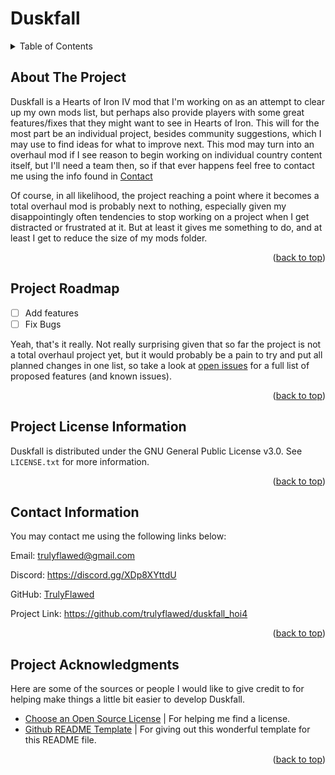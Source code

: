<!-- Title -->
# Duskfall



<!-- Back to top link -->
<a name="readme-top"></a>



<!-- Table of Contents -->
<details>
  <summary>Table of Contents</summary>
  <ol>
    <li><a href="#about-the-project">About The Project</a></li>
    <li><a href="#roadmap">Project Roadmap</a></li>
    <li><a href="#license">Project License</a></li>
    <li><a href="#contact">Contact Information</a></li>
    <li><a href="#acknowledgments">Project Acknowledgments</a></li>
  </ol>
</details>



<!-- About the Project -->
## About The Project

Duskfall is a Hearts of Iron IV mod that I'm working on as an attempt to clear up my own mods list, but perhaps also provide players with some great features/fixes that they might want to see in Hearts of Iron. This will for the most part be an individual project, besides community suggestions, which I may use to find ideas for what to improve next. This mod may turn into an overhaul mod if I see reason to begin working on individual country content itself, but I'll need a team then, so if that ever happens feel free to contact me using the info found in <a href="#contact">Contact</a>

Of course, in all likelihood, the project reaching a point where it becomes a total overhaul mod is probably next to nothing, especially given my disappointingly often tendencies to stop working on a project when I get distracted or frustrated at it. But at least it gives me something to do, and at least I get to reduce the size of my mods folder.

<p align="right">(<a href="#readme-top">back to top</a>)</p>



<!-- Project Roadmap -->
## Project Roadmap

- [ ] Add features
- [ ] Fix Bugs

Yeah, that's it really. Not really surprising given that so far the project is not a total overhaul project yet, but it would probably be a pain to try and put all planned changes in one list, so take a look at [open issues](https://github.com/TrulyFlawed/duskfall_hoi4/issues) for a full list of proposed features (and known issues).

<p align="right">(<a href="#readme-top">back to top</a>)</p>



<!-- Project License Information -->
## Project License Information

Duskfall is distributed under the GNU General Public License v3.0. See `LICENSE.txt` for more information.

<p align="right">(<a href="#readme-top">back to top</a>)</p>



<!-- Contact Information -->
## Contact Information

You may contact me using the following links below:

Email: trulyflawed@gmail.com

Discord: https://discord.gg/XDp8XYttdU

GitHub: [TrulyFlawed](https://github.com/TrulyFlawed)

Project Link: https://github.com/trulyflawed/duskfall_hoi4

<p align="right">(<a href="#readme-top">back to top</a>)</p>



<!-- Project Acknowledgements -->
## Project Acknowledgments

Here are some of the sources or people I would like to give credit to for helping make things a little bit easier to develop Duskfall.

* [Choose an Open Source License](https://choosealicense.com) | For helping me find a license.
* [Github README Template](https://github.com/othneildrew/Best-README-Template) | For giving out this wonderful template for this README file.

<p align="right">(<a href="#readme-top">back to top</a>)</p>
